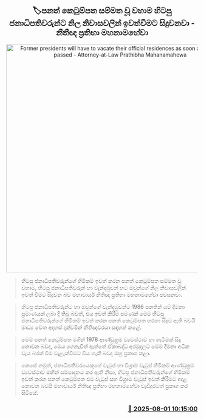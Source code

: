 <p align='center'><b><h2 align='center' title='Former presidents will have to vacate their official residences as soon as the bill is passed - Attorney-at-Law Prathibha Mahanamahewa'>🏷පනත් කෙටුම්පත සම්මත වූ වහාම හිටපු ජනාධිපතිවරුන්ට නිල නිවාසවලින් ඉවත්වීමට සිදුවනවා - නීතීඥ ප්‍රතිභා මහනාමහේවා</h2></b></p>
<p align='center'><img src='https://helakuru.sgp1.cdn.digitaloceanspaces.com/esana/images/lib/prathibha-mahanama.jpg' width='600' alt='Former presidents will have to vacate their official residences as soon as the bill is passed - Attorney-at-Law Prathibha Mahanamahewa'></p>

> හිටපු ජනාධිපතිවරුන්ගේ හිමිකම් ඉවත් කරන පනත් කෙටුම්පත සම්මත වූ වහාම, හිටපු ජනාධිපතිවරුන් හා වැන්දඹුවන් හට ඔවුන්ගේ නිල නිවාසවලින් ඉවත් වීමට සිදුවන බව මහාචාර්ය නීතිඥ ප්‍රතිභා මහනාමහේවා පවසනවා.

> හිටපු ජනාධිපතිවරුන්ට හා ඔවුන්ගේ වැන්දඹුවන්ට 1986 පනතින් යම් දීමනා ප්‍රමාණයක් ලබා දී තිබූ බවත්, එය ඉවත් කිරීම පමණක් මෙම හිටපු ජනාධිපතිවරුන්ගේ හිමිකම් ඉවත් කරන පනත් කෙටුම්පත හරහා සිදුව ඇති බවයි මාධ්‍ය වෙත අදහස් දක්වමින් නීතිඥවරයා සඳහන් කළේ.

> මෙම පනත් කෙටුම්පත මගින් 1978 ආණ්ඩුක්‍රම ව්‍යවස්ථාව හා ගැටීමක් සිදු නොවන බවද, මෙය ගෙනැවිත් ඇත්තේ ඒකාබද්ධ අරමුදලට මෙම දීමනා අධික වැය බරක් වීම වැළැක්වීමට විය හැකි බවද ඔහු ප්‍රකාශ කළා.

> කෙසේ නමුත්, ජනාධිපතිවරයෙකුගේ වැටුප් හා විශ්‍රාම වැටුප් හිමිකම් ආණ්ඩුක්‍රම ව්‍යවස්ථාව මඟින් සම්පාදනය කර ඇති නිසා, හිටපු ජනාධිපතිවරුන්ගේ හිමිකම් ඉවත් කරන පනත් කෙටුම්පත එම වැටුප් සහ විශ්‍රාම වැටුප් ඉවත් කිරීමට අදාළ නොවන බවයි මහාචාර්ය නීතිඥ ප්‍රතිභා මහනාමහේවා වැඩිදුරටත් ප්‍රකාශ කර සිටියේ.



<h3 align='right'><a href='https://www.helakuru.lk/esana/p/112349/'>📅 2025-08-01 10:15:00</a></h3>
